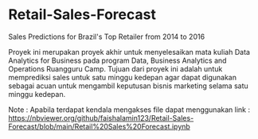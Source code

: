 # Retail-Sales-Forecast
Sales Predictions for Brazil's Top Retailer from 2014 to 2016

Proyek ini merupakan proyek akhir untuk menyelesaikan mata kuliah Data Analytics for Business pada program Data, Business Analytics and Operations Ruangguru Camp.
Tujuan dari proyek ini adalah untuk memprediksi sales untuk satu minggu kedepan agar dapat digunakan sebagai acuan untuk mengambil keputusan bisnis marketing selama satu minggu kedepan. 

Note : Apabila terdapat kendala mengakses file dapat menggunakan link : https://nbviewer.org/github/faishalamin123/Retail-Sales-Forecast/blob/main/Retail%20Sales%20Forecast.ipynb
